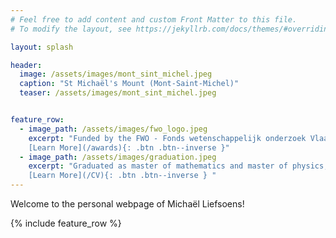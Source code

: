 ```yaml
---
# Feel free to add content and custom Front Matter to this file.
# To modify the layout, see https://jekyllrb.com/docs/themes/#overriding-theme-defaults

layout: splash

header:
  image: /assets/images/mont_sint_michel.jpeg
  caption: "St Michaël's Mount (Mont-Saint-Michel)"
  teaser: /assets/images/mont_sint_michel.jpeg


feature_row:
  - image_path: /assets/images/fwo_logo.jpeg
    excerpt: "Funded by the FWO - Fonds wetenschappelijk onderzoek Vlaanderen. <br />
    [Learn More](/awards){: .btn .btn--inverse }"
  - image_path: /assets/images/graduation.jpeg
    excerpt: "Graduated as master of mathematics and master of physics, June 2023 <br />
    [Learn More](/CV){: .btn .btn--inverse } "
---
```



Welcome to the personal webpage of Michaël Liefsoens!

{% include feature_row %}
